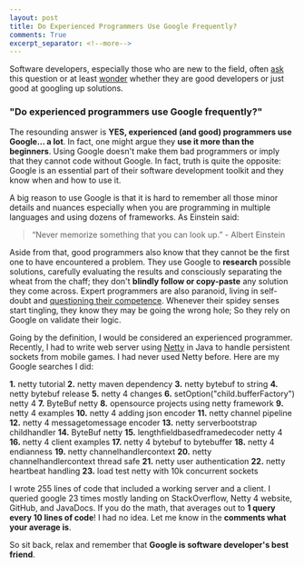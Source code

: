 ```yaml
---
layout: post
title: Do Experienced Programmers Use Google Frequently?
comments: True
excerpt_separator: <!--more-->
---
```



Software developers, especially those who are new to the field, often [ask](http://two-wrongs.com/how-much-does-an-experienced-programmer-use-google) this question or at least [wonder](http://www.hanselman.com/blog/AmIReallyADeveloperOrJustAGoodGoogler.aspx) whether they are good developers or just good at googling up solutions. 

### "Do experienced programmers use Google frequently?"

The resounding answer is **YES, experienced (and good) programmers use Google... a lot**. In fact, one might argue they **use it more than the beginners**. Using Google doesn't make them bad programmers or imply that they cannot code without Google. In fact, truth is quite the opposite: Google is an essential part of their software development toolkit and they know when and how to use it.

<!--more-->

A big reason to use Google is that it is hard to remember all those minor details and nuances especially when you are programming in multiple languages and using dozens of frameworks. As Einstein said:

> “Never memorize something that you can look up.” - Albert Einstein

Aside from that, good programmers also know that they cannot be the first one to have encountered a problem. They use Google to **research** possible solutions, carefully evaluating the results and consciously separating the wheat from the chaff; they don't **blindly follow or copy-paste** any solution they come across. Expert programmers are also paranoid, living in self-doubt and [questioning their competence](http://blog.valbonne-consulting.com/2014/08/16/the-imposter-syndrome-in-software-development/). Whenever their spidey senses start tingling, they know they may be going the wrong hole; So they rely on Google on validate their logic.

Going by the definition, I would be considered an experienced programmer. Recently, I had to write web server using [Netty](http://netty.io/) in Java to handle persistent sockets from mobile games. I had never used Netty before. Here are my Google searches I did:

<p class="message">
<strong>1.</strong> netty tutorial
<strong>2.</strong> netty maven dependency 
<strong>3.</strong> netty bytebuf to string 
<strong>4.</strong> netty bytebuf release 
<strong>5.</strong> netty 4 changes
<strong>6.</strong> setOption("child.bufferFactory") netty 4  
<strong>7.</strong> ByteBuf netty
<strong>8.</strong> opensource projects using netty framework  
<strong>9.</strong> netty 4 examples
<strong>10.</strong> netty 4 adding json encoder
<strong>11.</strong> netty channel pipeline
<strong>12.</strong> netty 4 messagetomessage encoder
<strong>13.</strong> netty serverbootstrap childhandler
<strong>14.</strong> ByteBuf netty
<strong>15.</strong> lengthfieldbasedframedecoder netty 4
<strong>16.</strong> netty 4 client examples
<strong>17.</strong> netty 4 bytebuf to bytebuffer
<strong>18.</strong> netty 4 endianness
<strong>19.</strong> netty channelhandlercontext
<strong>20.</strong> netty channelhandlercontext thread safe
<strong>21.</strong> netty user authentication
<strong>22.</strong> netty heartbeat handling
<strong>23.</strong> load test netty with 10k concurrent sockets
</p>

I wrote 255 lines of code that included a working server and a client. I queried google 23 times mostly landing on StackOverflow, Netty 4 website, GitHub, and JavaDocs. If you do the math, that averages out to **1 query every 10 lines of code**! I had no idea. Let me know in the **comments what your average is**.

So sit back, relax and remember that **Google is software developer's best friend**. 
